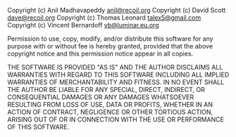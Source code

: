 Copyright (c) Anil Madhavapeddy <anil@recoil.org>
Copyright (c) David Scott <dave@recoil.org>
Copyright (c) Thomas Leonard <talex5@gmail.com>
Copyright (c) Vincent Bernardoff <vb@luminar.eu.org>

Permission to use, copy, modify, and/or distribute this software for any
purpose with or without fee is hereby granted, provided that the above
copyright notice and this permission notice appear in all copies.

THE SOFTWARE IS PROVIDED "AS IS" AND THE AUTHOR DISCLAIMS ALL WARRANTIES
WITH REGARD TO THIS SOFTWARE INCLUDING ALL IMPLIED WARRANTIES OF
MERCHANTABILITY AND FITNESS. IN NO EVENT SHALL THE AUTHOR BE LIABLE FOR
ANY SPECIAL, DIRECT, INDIRECT, OR CONSEQUENTIAL DAMAGES OR ANY DAMAGES
WHATSOEVER RESULTING FROM LOSS OF USE, DATA OR PROFITS, WHETHER IN AN
ACTION OF CONTRACT, NEGLIGENCE OR OTHER TORTIOUS ACTION, ARISING OUT OF
OR IN CONNECTION WITH THE USE OR PERFORMANCE OF THIS SOFTWARE.

